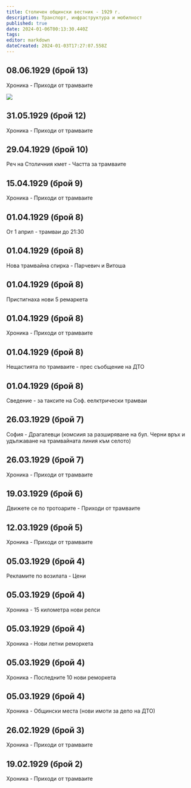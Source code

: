 ```yaml
---
title: Столичен общински вестник - 1929 г.
description: Транспорт, инфраструктура и мобилност
published: true
date: 2024-01-06T00:13:30.440Z
tags: 
editor: markdown
dateCreated: 2024-01-03T17:27:07.558Z
---
```




## 08.06.1929 (брой 13)
Хроника - Приходи от трамваите

<img src="https://drive.google.com/uc?id=99999999999">

## 31.05.1929 (брой 12)
Хроника - Приходи от трамваите

## 29.04.1929 (брой 10)
Реч на Столичния кмет - Частта за трамваите

## 15.04.1929 (брой 9)
Хроника - Приходи от трамваите

## 01.04.1929 (брой 8)
От 1 април - трамваи до 21:30

## 01.04.1929 (брой 8)
Нова трамвайна спирка - Парчевич и Витоша

## 01.04.1929 (брой 8)
Пристигнаха нови 5 ремаркета

## 01.04.1929 (брой 8)
Хроника - Приходи от трамваите

## 01.04.1929 (брой 8)
Нещастията по трамваите - прес съобщение на ДТО

## 01.04.1929 (брой 8)
Сведение - за таксите на Соф. еелктрически трамваи

## 26.03.1929 (брой 7)
София - Драгалевци (комсиия за разширяване на бул. Черни връх и удължаване на трамвайната линия към селото)

## 26.03.1929 (брой 7)
Хроника - Приходи от трамваите

## 19.03.1929 (брой 6)
Движете се по тротоарите - Приходи от трамваите

## 12.03.1929 (брой 5)
Хроника - Приходи от трамваите

## 05.03.1929 (брой 4)
Рекламите по возилата - Цени

## 05.03.1929 (брой 4)
Хроника - 15 километра нови релси

## 05.03.1929 (брой 4)
Хроника - Нови летни реморкета

## 05.03.1929 (брой 4)
Хроника - Последните 10 нови реморкета

## 05.03.1929 (брой 4)
Хроника - Общински места (нови имоти за депо на ДТО)

## 26.02.1929 (брой 3)
Хроника - Приходи от трамваите

## 19.02.1929 (брой 2)
Хроника - Приходи от трамваите

